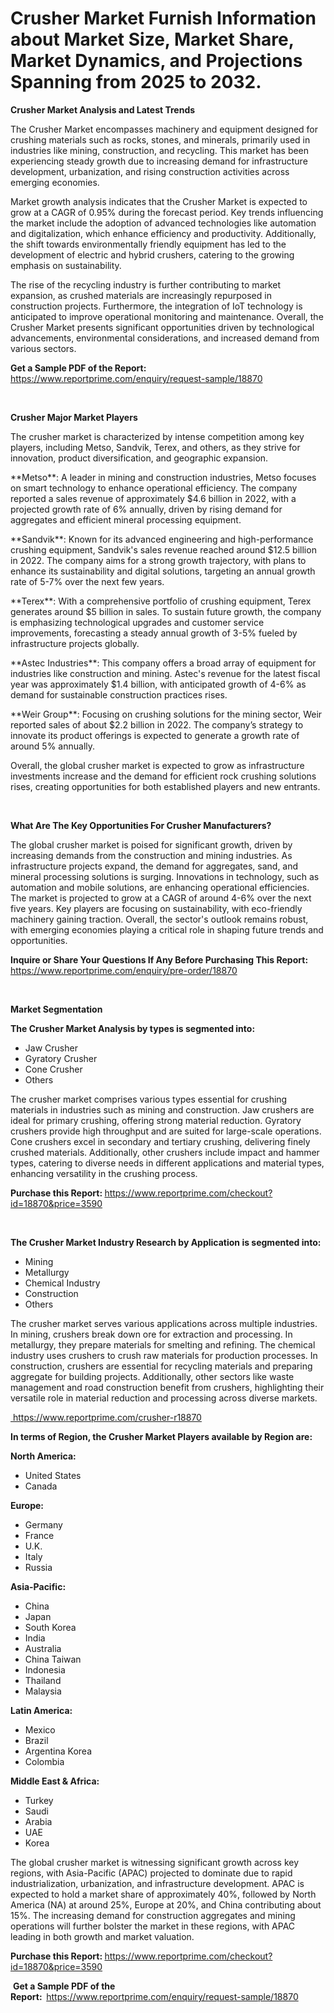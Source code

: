 <p><h1>Crusher Market Furnish Information about Market Size, Market Share, Market Dynamics, and Projections Spanning from 2025 to 2032.</h1></p><p><strong>Crusher Market Analysis and Latest Trends</strong></p>
<p><p>The Crusher Market encompasses machinery and equipment designed for crushing materials such as rocks, stones, and minerals, primarily used in industries like mining, construction, and recycling. This market has been experiencing steady growth due to increasing demand for infrastructure development, urbanization, and rising construction activities across emerging economies.</p><p>Market growth analysis indicates that the Crusher Market is expected to grow at a CAGR of 0.95% during the forecast period. Key trends influencing the market include the adoption of advanced technologies like automation and digitalization, which enhance efficiency and productivity. Additionally, the shift towards environmentally friendly equipment has led to the development of electric and hybrid crushers, catering to the growing emphasis on sustainability.</p><p>The rise of the recycling industry is further contributing to market expansion, as crushed materials are increasingly repurposed in construction projects. Furthermore, the integration of IoT technology is anticipated to improve operational monitoring and maintenance. Overall, the Crusher Market presents significant opportunities driven by technological advancements, environmental considerations, and increased demand from various sectors.</p></p>
<p><strong>Get a Sample PDF of the Report:&nbsp;</strong> <a href="https://www.reportprime.com/enquiry/request-sample/18870?utm_campaign=4557&utm_medium=2&utm_source=Github&utm_content=ia&utm_term=19052025&utm_id=crusher">https://www.reportprime.com/enquiry/request-sample/18870</a></p>
<p>&nbsp;</p>
<p><strong>Crusher Major Market Players</strong></p>
<p><p>The crusher market is characterized by intense competition among key players, including Metso, Sandvik, Terex, and others, as they strive for innovation, product diversification, and geographic expansion. </p><p>**Metso**: A leader in mining and construction industries, Metso focuses on smart technology to enhance operational efficiency. The company reported a sales revenue of approximately $4.6 billion in 2022, with a projected growth rate of 6% annually, driven by rising demand for aggregates and efficient mineral processing equipment.</p><p>**Sandvik**: Known for its advanced engineering and high-performance crushing equipment, Sandvik's sales revenue reached around $12.5 billion in 2022. The company aims for a strong growth trajectory, with plans to enhance its sustainability and digital solutions, targeting an annual growth rate of 5-7% over the next few years.</p><p>**Terex**: With a comprehensive portfolio of crushing equipment, Terex generates around $5 billion in sales. To sustain future growth, the company is emphasizing technological upgrades and customer service improvements, forecasting a steady annual growth of 3-5% fueled by infrastructure projects globally.</p><p>**Astec Industries**: This company offers a broad array of equipment for industries like construction and mining. Astec's revenue for the latest fiscal year was approximately $1.4 billion, with anticipated growth of 4-6% as demand for sustainable construction practices rises.</p><p>**Weir Group**: Focusing on crushing solutions for the mining sector, Weir reported sales of about $2.2 billion in 2022. The company’s strategy to innovate its product offerings is expected to generate a growth rate of around 5% annually.</p><p>Overall, the global crusher market is expected to grow as infrastructure investments increase and the demand for efficient rock crushing solutions rises, creating opportunities for both established players and new entrants.</p></p>
<p>&nbsp;</p>
<p><strong>What Are The Key Opportunities For Crusher Manufacturers?</strong></p>
<p><p>The global crusher market is poised for significant growth, driven by increasing demands from the construction and mining industries. As infrastructure projects expand, the demand for aggregates, sand, and mineral processing solutions is surging. Innovations in technology, such as automation and mobile solutions, are enhancing operational efficiencies. The market is projected to grow at a CAGR of around 4-6% over the next five years. Key players are focusing on sustainability, with eco-friendly machinery gaining traction. Overall, the sector's outlook remains robust, with emerging economies playing a critical role in shaping future trends and opportunities.</p></p>
<p><strong>Inquire or Share Your Questions If Any Before Purchasing This Report:</strong> <a href="https://www.reportprime.com/enquiry/pre-order/18870?utm_campaign=4557&utm_medium=2&utm_source=Github&utm_content=ia&utm_term=19052025&utm_id=crusher">https://www.reportprime.com/enquiry/pre-order/18870</a></p>
<p>&nbsp;</p>
<p><strong>Market Segmentation</strong></p>
<p><strong>The Crusher Market Analysis by types is segmented into:</strong></p>
<p><ul><li>Jaw Crusher</li><li>Gyratory Crusher</li><li>Cone Crusher</li><li>Others</li></ul></p>
<p><p>The crusher market comprises various types essential for crushing materials in industries such as mining and construction. Jaw crushers are ideal for primary crushing, offering strong material reduction. Gyratory crushers provide high throughput and are suited for large-scale operations. Cone crushers excel in secondary and tertiary crushing, delivering finely crushed materials. Additionally, other crushers include impact and hammer types, catering to diverse needs in different applications and material types, enhancing versatility in the crushing process.</p></p>
<p><strong>Purchase this Report:&nbsp;</strong><a href="https://www.reportprime.com/checkout?id=18870&price=3590&utm_campaign=4557&utm_medium=2&utm_source=Github&utm_content=ia&utm_term=19052025&utm_id=crusher">https://www.reportprime.com/checkout?id=18870&price=3590</a></p>
<p>&nbsp;</p>
<p><strong>The Crusher Market Industry Research by Application is segmented into:</strong></p>
<p><ul><li>Mining</li><li>Metallurgy</li><li>Chemical Industry</li><li>Construction</li><li>Others</li></ul></p>
<p><p>The crusher market serves various applications across multiple industries. In mining, crushers break down ore for extraction and processing. In metallurgy, they prepare materials for smelting and refining. The chemical industry uses crushers to crush raw materials for production processes. In construction, crushers are essential for recycling materials and preparing aggregate for building projects. Additionally, other sectors like waste management and road construction benefit from crushers, highlighting their versatile role in material reduction and processing across diverse markets.</p></p>
<p><a href="https://www.reportprime.com/crusher-r18870?utm_campaign=4557&utm_medium=2&utm_source=Github&utm_content=ia&utm_term=19052025&utm_id=crusher">&nbsp;https://www.reportprime.com/crusher-r18870</a></p>
<p><strong>In terms of Region, the Crusher Market Players available by Region are:</strong></p>
<p>
    <p> <strong> North America: </strong>
        <ul>
            <li>United States</li>
            <li>Canada</li>
        </ul>
        </p> 
    <p> <strong> Europe: </strong>
        <ul>
            <li>Germany</li>
            <li>France</li>
            <li>U.K.</li>
            <li>Italy</li>
            <li>Russia</li>
        </ul>
        </p> 
    <p> <strong> Asia-Pacific: </strong>
        <ul>
            <li>China</li>
            <li>Japan</li>
            <li>South Korea</li>
            <li>India</li>
            <li>Australia</li>
            <li>China Taiwan</li>
            <li>Indonesia</li>
            <li>Thailand</li>
            <li>Malaysia</li>
        </ul>
        </p> 
    <p> <strong> Latin America: </strong>
        <ul>
            <li>Mexico</li>
            <li>Brazil</li>
            <li>Argentina Korea</li>
            <li>Colombia</li>
        </ul>
        </p> 
    <p> <strong> Middle East & Africa: </strong>
        <ul>
            <li>Turkey</li>
            <li>Saudi</li>
            <li>Arabia</li>
            <li>UAE</li>
            <li>Korea</li>
        </ul>
    </p>
    </p>
<p><p>The global crusher market is witnessing significant growth across key regions, with Asia-Pacific (APAC) projected to dominate due to rapid industrialization, urbanization, and infrastructure development. APAC is expected to hold a market share of approximately 40%, followed by North America (NA) at around 25%, Europe at 20%, and China contributing about 15%. The increasing demand for construction aggregates and mining operations will further bolster the market in these regions, with APAC leading in both growth and market valuation.</p></p>
<p><strong>Purchase this Report: </strong><a href="https://www.reportprime.com/checkout?id=18870&price=3590&utm_campaign=4557&utm_medium=2&utm_source=Github&utm_content=ia&utm_term=19052025&utm_id=crusher">https://www.reportprime.com/checkout?id=18870&price=3590</a></p>
<p>&nbsp;<strong>Get a Sample PDF of the Report:&nbsp;&nbsp;</strong><a href="https://www.reportprime.com/enquiry/request-sample/18870?utm_campaign=4557&utm_medium=2&utm_source=Github&utm_content=ia&utm_term=19052025&utm_id=crusher">https://www.reportprime.com/enquiry/request-sample/18870</a></p>
<p><strong></strong></p>
<p><p></p><p></p><p></p></p>